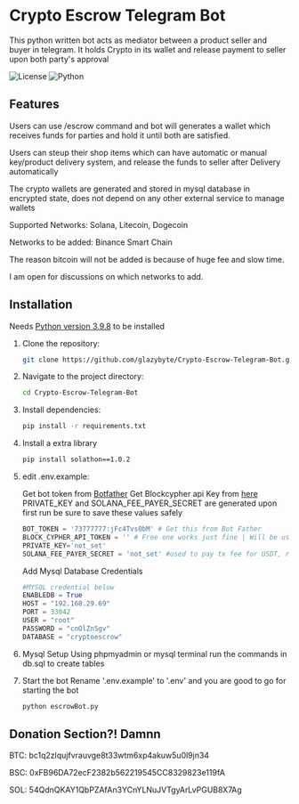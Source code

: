 # Crypto Escrow Telegram Bot
 This python written bot acts as mediator between a product seller and buyer in telegram. It holds Crypto in its wallet and release payment to seller upon both party's approval

![License](https://img.shields.io/badge/license-MIT-blue) ![Python](https://img.shields.io/badge/Python-v3.9.8-blue)

## Features
Users can use /escrow command and bot will generates a wallet which receives funds for parties and hold it until both are satisfied.

Users can steup their shop items which can have automatic or manual key/product delivery system, and release the funds to seller after Delivery automatically

The crypto wallets are generated and stored in mysql database in encrypted state, does not depend on any other external service to manage wallets

Supported Networks: Solana, Litecoin, Dogecoin

Networks to be added: Binance Smart Chain

The reason bitcoin will not be added is because of huge fee and slow time.

I am open for discussions on which networks to add.

## Installation
Needs [Python version 3.9.8](https://www.python.org/downloads/release/python-398/) to be installed

1. Clone the repository:
   ```bash
   git clone https://github.com/glazybyte/Crypto-Escrow-Telegram-Bot.git
   ```
2. Navigate to the project directory:
   ```bash
   cd Crypto-Escrow-Telegram-Bot
   ```
3. Install dependencies:
   ```bash
   pip install -r requirements.txt
   ```

4. Install a extra library
   ```bash
   pip install solathon==1.0.2
   ```

5. edit .env.example:

   Get bot token from [Botfather](https://t.me/BotFather)
   Get Blockcypher api Key from [here](https://accounts.blockcypher.com/)
   PRIVATE_KEY and SOLANA_FEE_PAYER_SECRET are generated upon first run be sure to save these values safely
   ```python
   BOT_TOKEN = '73777777:jFc4Tvs0bM' # Get this from Bot Father
   BLOCK_CYPHER_API_TOKEN = '' # Free one works just fine | Will be used to push doge and ltc transactions
   PRIVATE_KEY='not_set'
   SOLANA_FEE_PAYER_SECRET = 'not_set' #used to pay tx fee for USDT, receives 2% of amount in turn
   ```
   Add Mysql Database Credentials
   ```Python
   #MYSQL credential below 
   ENABLEDB = True
   HOST = "192.168.29.69"
   PORT = 33042
   USER = "root"
   PASSWORD = "cnOlZnSgv"
   DATABASE = "cryptoescrow"
   ```

6. Mysql Setup
    Using phpmyadmin or mysql terminal run the commands in db.sql to create tables

7. Start the bot
    Rename '.env.example' to '.env' and you are good to go for starting the bot
   ```bash
   python escrowBot.py
   ```
## Donation Section?! Damnn

BTC: bc1q2zlqujfvrauvge8t33wtm6xp4akuw5u0l9jn34

BSC: 0xFB96DA72ecF2382b562219545CC8329823e119fA

SOL: 54QdnQKAY1QbPZAfAn3YCnYLNuJVTgyArLvPGUB8X7Ag
